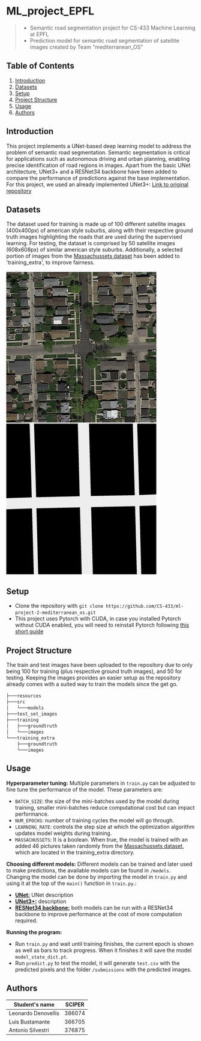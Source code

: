 # ML_project_EPFL
> - Semantic road segmentation project for CS-433 Machine Learning at EPFL
> - Prediction model for semantic road segmentation of satellite images created by Team "mediterranean_OS"

## Table of Contents
1. [Introduction](#introduction)
2. [Datasets](#datasets)
3. [Setup](#setup)
4. [Project Structure](#project-structure)
5. [Usage](#usage)
6. [Authors](#authors)

## Introduction
This project implements a UNet-based deep learning model to address the problem of semantic road segmentation. Semantic segmentation is critical for applications such as autonomous driving and urban planning, enabling precise identification of road regions in images. Apart from the basic UNet architecture, UNet3+ and a RESNet34 backbone have been added to compare the performance of predictions against the base implementation.
<br />
For this project, we used an already implemented UNet3+: [Link to original repository](https://github.com/nikhilroxtomar/UNET-3-plus-Implementation-in-TensorFlow-and-PyTorch)

## Datasets
The dataset used for training is made up of 100 different satellite images (400x400px) of american style suburbs, along with their respective ground truth images highlighting the roads that are used during the supervised learning. For testing, the dataset is comprised by 50 satellite images (608x608px) of similar american style suburbs. Additionally, a selected portion of images from the [Massachussets dataset](https://www.kaggle.com/datasets/balraj98/massachusetts-roads-dataset/data) has been added to 'training_extra', to improve fairness.
<br /><br />
![Satellite image](https://github.com/CS-433/ml-project-2-mediterranean_os/blob/main/resources/satImage_001.png)
![Ground truth image](https://github.com/CS-433/ml-project-2-mediterranean_os/blob/main/resources/satImage_001_ground.png)

## Setup
- Clone the repository with `git clone https://github.com/CS-433/ml-project-2-mediterranean_os.git`
- This project uses Pytorch with CUDA, in case you installed Pytorch without CUDA enabled, you will need to reinstall Pytorch following [this short guide](https://pytorch.org/get-started/locally/)

## Project Structure
The train and test images have been uploaded to the repository due to only being 100 for training (plus respective ground truth images), and 50 for testing. Keeping the images provides an easier setup as the repository already comes with a suited way to train the models since the get go.
```
├───resources
├───src
│   └───models
├───test_set_images
├───training
│   ├───groundtruth
│   └───images
└───training_extra
    ├───groundtruth
    └───images
```


## Usage
**Hyperparameter tuning:**
Multiple parameters in `train.py` can be adjusted to fine tune the performance of the model. These parameters are:
- `BATCH_SIZE`: the size of the mini-batches used by the model during training, smaller mini-batches reduce computational cost but can impact performance.
- `NUM_EPOCHS`: number of training cycles the model will go through.
- `LEARNING_RATE`: controls the step size at which the optimization algorithm updates model weights during training.
- `MASSACHUSSETS`: It is a boolean. When true, the model is trained with an added 46 pictures taken randomly from the [Massachussets dataset](https://www.kaggle.com/datasets/balraj98/massachusetts-roads-dataset/data), which are located in the training_extra directory.

**Choosing different models:**
Different models can be trained and later used to make predictions, the available models can be found in `/models`. Changing the model can be done by importing the model in `train.py` and using it at the top of the `main()` function in `train.py`.:
- **[UNet:](https://arxiv.org/abs/1505.04597)** UNet description 
- **[UNet3+:](https://arxiv.org/abs/2004.08790)** description
- **[RESNet34 backbone:](https://arxiv.org/abs/1512.03385)** both models can be run with a RESNet34 backbone to improve performance at the cost of more computation required. 

**Running the program:**
- Run `train.py` and wait until training finishes, the current epoch is shown as well as bars to track progress. When it finishes it will save the model `model_state_dict.pt`.
- Run `predict.py` to test the model, it will generate `test.csv` with the predicted pixels and the folder `/submissions` with the predicted images.

## Authors
| Student's name | SCIPER |
| -------------- | ------ |
| Leonardo Denovellis | 386074 |
| Luis Bustamante | 366705 |
| Antonio Silvestri | 376875 |
